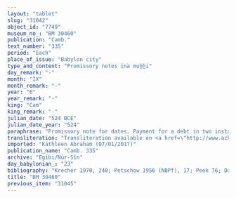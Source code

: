 ```yaml
---
layout: "tablet"
slug: "31042"
object_id: "7749"
museum_no_: "BM 30460"
publication: "Camb."
text_number: "335"
period: "Each"
place_of_issue: "Babylon city"
type_and_content: "Promissory notes ina muẖẖi"
day_remark: "-"
month: "IX"
month_remark: "-"
year: "6"
year_remark: "-"
king: "Cam"
king_remark: "-"
julian_date: "524 BCE"
julian_date_year: "524"
paraphrase: "Promissory note for dates. Payment for a debt in two instalments.<br /> <strong>B</strong> owes 240 kor of dates to <strong>A</strong>, to be delivered in two instalments: the first instalment of 100 kor should be delivered in Addar (XII), while the second one of the remaining 140 kor should be delivered without interest in Ta&scaron;rīt (VII) of the 7<sup>th</sup> year. Witnesses.<br /> &nbsp;<br /> <strong>A </strong>= Itti-Marduk-balāṭu/Nab&ucirc;-ahhē-iddin//Egibi; <strong>B </strong>= Iddin-Nab&ucirc;/Mu&scaron;ēzib-Bēl"
transliteration: "Transliteration available on <a href=\"http://www.achemenet.com/fr/item/?/sources-textuelles/textes-par-regions/babylonie/babylone/1681233\" target=\"_blank\">Achemenet</a>"
imported: "Kathleen Abraham (07/01/2017)"
publication_name: "Camb. 335"
archive: "Egibi/Nūr-Sîn"
day_babylonian_: "23"
bibliography: "Krecher 1970, 240; Petschow 1956 (NBPf), 17; Peek 76; Dandamaev 1984, 302"
title: "BM 30460"
previous_item: "31045"
---
```

